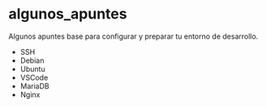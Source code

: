 # algunos_apuntes
Algunos apuntes base para configurar y preparar tu entorno de desarrollo.

- SSH
- Debian
- Ubuntu
- VSCode
- MariaDB
- Nginx
